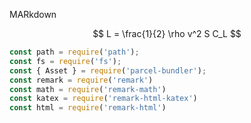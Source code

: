 
MARkdown

$$
L = \frac{1}{2} \rho v^2 S C_L 
$$


~~~javascript
const path = require('path');
const fs = require('fs');
const { Asset } = require('parcel-bundler');
const remark = require('remark')
const math = require('remark-math')
const katex = require('remark-html-katex')
const html = require('remark-html')
~~~